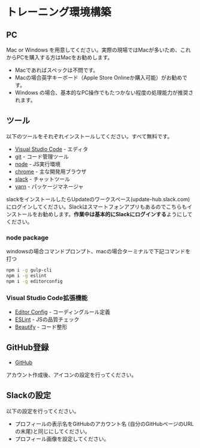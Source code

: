 # トレーニング環境構築

## PC

Mac or Windows を用意してください。実際の現場ではMacが多いため、これからPCを購入する方はMacをお勧めします。

* Macであればスペックは不問です。
* Macの場合英字キーボード（Apple Store Onlineか購入可能）がお勧めです。
* Windows の場合、基本的なPC操作でもたつかない程度の処理能力が推奨されます。

## ツール

以下のツールをそれぞれインストールしてください。すべて無料です。

* [Visual Studio Code](https://code.visualstudio.com/Download) - エディタ
* [git](https://git-scm.com/) - コード管理ツール
* [node](https://nodejs.org/ja/download/) - JS実行環境
* [chrome](https://support.google.com/chrome/answer/95346?co=GENIE.Platform%3DDesktop&amp;hl=ja) - 主な開発用ブラウザ
* [slack](https://slack.com/downloads/) - チャットツール
* [yarn](https://yarnpkg.com/ja/) - パッケージマネージャ

slackをインストールしたらUpdateのワークスペース\(update-hub.slack.com\)にログインしてください。Slackはスマートフォンアプリもあるのでこちらもインストールをお勧めします。**作業中は基本的にSlackにログインする**ようにしてください。

### node package

windowsの場合コマンドプロンプト、macの場合ターミナルで下記コマンドを打つ

```bash
npm i -g gulp-cli
npm i -g eslint
npm i -g editorconfig
```

### Visual Studio Code拡張機能

* [Editor Config](https://marketplace.visualstudio.com/items?itemName=EditorConfig.EditorConfig) - コーディングルール定義
* [ESLint](https://marketplace.visualstudio.com/items?itemName=dbaeumer.vscode-eslint) - JSの品質チェック
* [Beautify](https://marketplace.visualstudio.com/items?itemName=HookyQR.beautify) - コード整形

## GitHub登録

* [GitHub](https://github.com/)

アカウント作成後、アイコンの設定を行ってください。

## Slackの設定

以下の設定を行ってください。

* プロフィールの表示名をGitHubのアカウント名 (自分のGitHubページのURLの末尾)と同じにしてください。
* プロフィール画像を設定してください。



